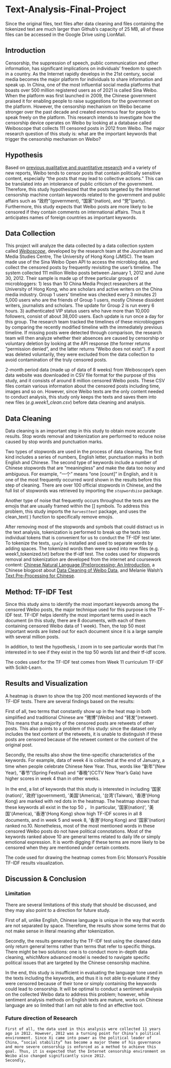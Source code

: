 # Text-Analysis-Final-Project
Since the original files, text files after data cleaning and files containing the tokenized text are much larger than Github’s capacity of 25 MB, all of these files can be accessed in the Google Drive using LionMail. 

## Introduction
Censorship, the suppression of speech, public communication and other information, has significant implications on individuals’ freedom to speech in a country. As the Internet rapidly develops in the 21st century, social media becomes the major platform for individuals to share information and speak up. In China, one of the most influential social media platforms that boasts over 500 million registered users as of 2021 is called Sina Weibo. When the platform was first launched in 2009, the Chinese government praised it for enabling people to raise suggestions for the government on the platform. However, the censorship mechanism on Weibo became stronger over the past decade and created enormous fear for people to speak freely on the platform. 
This research intends to investigate how the censorship device operates on Weibo by looking at a database called Weiboscope that collects 111 censored posts in 2012 from Weibo. 
The major research question of this study is: what are the important keywords that trigger the censorship mechanism on Weibo?

## Hypothesis
Based on [previous qualitative and quantitative research](https://papers.ssrn.com/sol3/papers.cfm?abstract_id=2265271) and a variety of new reports,
Weibo tends to censor posts that contain politically sensitive content, especially “the posts that may lead to collective actions.” This can be translated into an intolerance of public criticism of the government. Therefore, this study hypothesized that the posts targeted by the Internet censorship machine contain keywords related to the government and public affairs such as “政府”(government), “国家”(nation), and “党”(party). Furthermore, this study expects that Weibo posts are more likely to be censored if they contain comments on international affairs. Thus it anticipates names of foreign countries as important keywords. 

## Data Collection
This project will analyze the data collected by a data collection system called *[Weiboscope](https://datahub.hku.hk/articles/dataset/Weiboscope_Open_Data/16)*, developed by the research team at the Journalism and Media Studies Centre, The University of Hong Kong (JMSC). The team made use of the Sina Weibo Open API to access the microblog data, and collect the censored posts by frequently revisiting the user’s timeline. The system collected 111 million Weibo posts between January 1, 2012 and June 30, 2012. 
Their sample is made up of three particular groups of microbloggers: 1) less than 10 China Media Project researchers at the University of Hong Kong, who are scholars and active writers on the China media industry. Group 1 users’ timeline was checked every 3 minutes 2) 5,000 users who are the friends of Group 1 users,  mostly Chinese dissident writers, journalists and scholars. The update for Group 2 is run every 6 hours. 3) authenticated VIP status users who have more than 10,000 followers, consist of about 38,000 users. Each update is run once a day for this group. The research team tracked the timelines of these microbloggers by comparing the recently modified timeline with the immediately previous timeline. If missing posts were detected through comparison, the research team will then analyze whether their absences are caused by censorship or voluntary deletion by looking at the API response (the former returns “permission denied”, and the latter returns “Weibo does not exist”). If a post was deleted voluntarily, they were excluded from the data collection to avoid contamination of the truly censored posts.

2-month period data (made up of data of 8 weeks) from Weiboscope’s open data website was downloaded in CSV file format for the purpose of this study, and it consists of around 8 million censored Weibo posts. These CSV files contain various information about the censored posts including time, images and so on. However, since Weibo texts are the only content needed to conduct analysis, this study only keeps the texts and saves them into new files (*e.g.week1_clean.csv*) before data cleaning and analysis. 

## Data Cleaning
Data cleaning is an important step in this study to obtain more accurate results. Stop words removal and tokenization are performed to reduce noise caused by stop words and punctuation marks. 

Two types of stopwords are used in the process of data cleaning. The first kind includes a series of numbers, English letter,  punctuation marks in both English and Chinese. The second type of keywords include a number of Chinese stopwords that are “meaningless” and make the data too noisy and ambiguous. For example,  “一个” means “one [count]” in English, and it is one of the most frequently occurred word shown in the results before this step of cleaning. There are over 100 official stopwords in Chinese, and the full list of stopwords was retrieved by importing the *`stopwordsiso`* package. 

Another type of noise that frequently occurs throughout the texts are the emojis that are usually framed within the [] symbols. To address this problem, this study imports the *`harvesttext`* package, and uses the clean_text( ) function to specifically remove emojis. 

After removing most of the stopwords and symbols that could distract us in the text 
analysis, tokenization is performed to break up the texts into individual tokens that is convenient for us to conduct the TF-IDF test later. To tokenize the texts, *`spaCy`* is installed and used to separate words by adding spaces. The tokenized words then were saved into new files (e.g. week1_tokenized.txt) before the tf-idf test.
The codes used for stopwords removal and tokenization are developed from the internet and coursework content: [Chinese Natural Language (Pre)processing: An Introduction](https://towardsdatascience.com/chinese-natural-language-pre-processing-an-introduction-995d16c2705f), a Chinese blogpost about [Data Cleaning of Weibo Data](https://blog.csdn.net/qq_40200387/article/details/107048316), and Melanie Walsh’s [Text Pre-Processing for Chinese](https://melaniewalsh.github.io/Intro-Cultural-Analytics/05-Text-Analysis/Multilingual/Chinese/01-Preprocessing-Chinese.html).

## Method: TF-IDF Test
Since this study aims to identify the most important keywords among the censored Weibo posts, the major technique used for this purpose is the TF-IDF test. TF-IDF helps identify the most important terms used in each document (in this study, there are 8 documents, with each of them containing censored Weibo data of 1 week). Then, the top 50 most important words are listed out for each document since it is a large sample with several million posts. 

In addition, to test the hypothesis, I zoom in to see particular words that I’m interested in to see if they exist in the top 50 words list and their tf-idf score. 

The codes used for the TF-IDF test comes from Week 11 curriculum TF-IDF with Scikit-Learn.

## Results and Visualization
A heatmap is drawn to show the top 200 most mentioned keywords of the TF-IDF tests. There are several findings based on the results: 

First of all, two terms that constantly show up in the heat map in both simplified and traditional Chinese are “微博”(Weibo) and “转发”(retweet). This means that a majority of the censored posts are retweets of other posts. This also points to a problem of this study: since the dataset only includes the text content of the retweets, it is unable to distinguish if these posts are censored because of the retweet content or the content of the original post. 

Secondly, the results also show the time-specific characteristics of the keywords. For example, data of week 4 is collected at the end of January, a time when people celebrate Chinese New Year. Thus, words like “新年”(New Year), “春节”(Spring Festival) and “春晚”(CCTV New Year’s Gala) have higher scores in week 4 than in other weeks. 

In the end, a list of keywords that this study is interested in including '国家(nation)',  '政府'(government), '美国'(America), '台湾'(Taiwan), '香港'(Hong Kong) are marked with red dots in the heatmap. The heatmap shows that these keywords all exist in the top 50 ， In particular, '国家(nation)',  '美国'(America), '香港'(Hong Kong) show high TF-IDF scores in all 8 documents, and in week 5 and week 8,  '香港'(Hong Kong) and '国家’(nation) ranked no.10. Nonetheless, most of the most mentioned words  in these censored Weibo posts do not have political connotations. Most of the keywords ranked above 10 are general terms related to daily life or simply emotional expression. It is worth digging if these terms are more likely to be censored when they are mentioned under certain contexts. 

The code used for drawing the heatmap comes from Eric Monson’s Possible TF-IDF results visualization. 

## Discussion & Conclusion
### Limitation
There are several limitations of this study that should be discussed, and they may also
point to a direction for future study. 

First of all, unlike English, Chinese language is unique in the way that words are not separated by space. Therefore, the results show some terms that do not make sense in literal meaning after tokenization.  	

Secondly, the results generated by the TF-IDF test using the cleaned data only return general terms rather than terms that refer to specific things. There might be two solutions: one is to conduct more in-depth data cleaning, whichMore advanced model is needed to navigate specific political issues that are targeted by the Chinese censorship machine. 

In the end, this study is insufficient in evaluating the language tone used in the texts including the keywords, and thus it is not able to evaluate if they were censored because of their tone or simply containing the keywords could lead to censorship. It will be optimal to conduct a sentiment analysis on the collected Weibo data to address this problem; however, while sentiment analysis methods on English texts are mature, works on Chinese language are so limited that I am not able to find an effective tool.

### Future direction of Research
	First of all, the data used in this analysis were collected 11 years ago in 2012. However, 2012 was a turning point for China’s political environment. Since Xi came into power as the political leader of China, “social stability” has become a major theme of his governance and more severe censorship is enforced as a method to achieve this goal. Thus, it is expected that the Internet censorship environment on Weibo also changed significantly since 2012.
	Secondly, 



